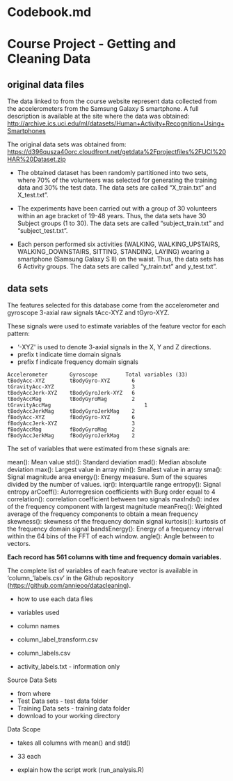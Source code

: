 # Codebook.md

# Course Project - Getting and Cleaning Data

## original data files

The data linked to from the course website represent data collected from the accelerometers from the Samsung Galaxy S smartphone. A full description is available at the site where the data was obtained:
http://archive.ics.uci.edu/ml/datasets/Human+Activity+Recognition+Using+Smartphones 

The original data sets was obtained from:
https://d396qusza40orc.cloudfront.net/getdata%2Fprojectfiles%2FUCI%20HAR%20Dataset.zip 

- The obtained dataset has been randomly partitioned into two sets, where 70% of the volunteers was selected for generating the training data and 30% the test data. The data sets are called “X_train.txt” and X_test.txt”.

- The experiments have been carried out with a group of 30 volunteers within an age bracket of 19-48 years. Thus, the data sets have 30 Subject groups (1 to 30). The data sets are called “subject_train.txt” and “subject_test.txt”.  

- Each person performed six activities (WALKING, WALKING_UPSTAIRS, WALKING_DOWNSTAIRS, SITTING, STANDING, LAYING) wearing a smartphone (Samsung Galaxy S II) on the waist. Thus, the data sets has 6 Activity groups.  The data sets are called “y_train.txt” and y_test.txt”.



## data sets

The features selected for this database come from the accelerometer and gyroscope 3-axial raw signals tAcc-XYZ and tGyro-XYZ.

These signals were used to estimate variables of the feature vector for each pattern:  
- ‘-XYZ' is used to denote 3-axial signals in the X, Y and Z directions.
- prefix t indicate time domain signals
- prefix f indicate frequency domain signals

```
Accelerometer		Gyroscope         Total variables (33)tBodyAcc-XYZ		tBodyGyro-XYZ		6tGravityAcc-XYZ	        		        3tBodyAccJerk-XYZ	tBodyGyroJerk-XYZ	6tBodyAccMag	        tBodyGyroMag		2tGravityAccMag		                        1tBodyAccJerkMag		tBodyGyroJerkMag	2fBodyAcc-XYZ		fBodyGyro-XYZ		6fBodyAccJerk-XYZ		                3fBodyAccMag	        fBodyGyroMag		2fBodyAccJerkMag		fBodyGyroJerkMag	2
```

The set of variables that were estimated from these signals are: 

mean(): Mean value
std(): Standard deviation
mad(): Median absolute deviation 
max(): Largest value in array
min(): Smallest value in array
sma(): Signal magnitude area
energy(): Energy measure. Sum of the squares divided by the number of values. 
iqr(): Interquartile range 
entropy(): Signal entropy
arCoeff(): Autorregresion coefficients with Burg order equal to 4
correlation(): correlation coefficient between two signals
maxInds(): index of the frequency component with largest magnitude
meanFreq(): Weighted average of the frequency components to obtain a mean frequency
skewness(): skewness of the frequency domain signal 
kurtosis(): kurtosis of the frequency domain signal 
bandsEnergy(): Energy of a frequency interval within the 64 bins of the FFT of each window.
angle(): Angle between to vectors.

**Each record has 561 columns with time and frequency domain variables.**

The complete list of variables of each feature vector is available in ‘column_’labels.csv’ in the Github repository (https://github.com/annieoo/datacleaning).





- how to use each data files
- variables used
- column names


- column_label_transform.csv
- column_labels.csv
- activity_labels.txt - information only

Source Data Sets
- from where
- Test Data sets - test data folder
- Training Data sets - training data folder
- download to your working directory

Data Scope
- takes all columns with mean() and std()
- 33 each

- explain how the script work (run_analysis.R)

